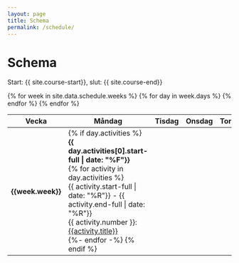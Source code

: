 ```yaml
---
layout: page
title: Schema
permalink: /schedule/
---
```


<h1>Schema</h1>

<p>Start: {{ site.course-start}}, slut: {{ site.course-end}}</p>

<table class="table table-bordered border-primary">
  <thead>
    <tr>
      <th>Vecka</th>
      <th>Måndag</th>
      <th>Tisdag</th>
      <th>Onsdag</th>
      <th>Torsdag</th>
      <th>Fredag</th>
    </tr>
  </thead>
  <tbody>
    {% for week in site.data.schedule.weeks %}
      <tr>
        <th>{{week.week}}</th>
        {% for day in week.days %}
        <td>
          {% if day.activities %}
            <div><strong>{{ day.activities[0].start-full | date: "%F"}}</strong></div>
            {% for activity in day.activities %}
            <div class="pt-4">
              {{ activity.start-full | date: "%R"}} - {{ activity.end-full | date: "%R"}}
              <div>
                {{ activity.number }}: 
                <a href="{{ activity.slug | prepend: site.baseurl }}">{{activity.title}}</a>
              </div>
            </div>
            {%- endfor -%}
          {% endif %}
        </td>   
        {% endfor %}
      </tr>
    {% endfor %}
  </tbody>
</table>
